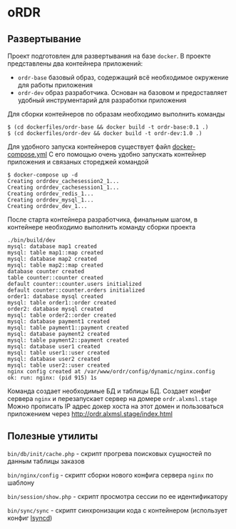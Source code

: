# oRDR

## Развертывание
 
Проект подготовлен для развертывания на базе `docker`. В проекте представлены два контейнера приложений:

- `ordr-base` базовый образ, содержащий всё необходимое окружение для работы приложения
- `ordr-dev` образ разработчика. Основан на базовом и предоставляет удобный инструментарий для разработки приложения

Для сборки контейнеров по образам необходимо выполнить команды

```
$ (cd dockerfiles/ordr-base && docker build -t ordr-base:0.1 .) 
$ (cd dockerfiles/ordr-dev && docker build -t ordr-dev:1.0 .) 
```

Для удобного запуска контейнеров существует файл [docker-compose.yml](dockerfiles/ordr-dev/docker-compose.yml) 
С его помощью очень удобно запускать контейнер приложения и связаных стореджей командой

```
$ docker-compose up -d
Creating ordrdev_cachesession2_1...
Creating ordrdev_cachesession1_1...
Creating ordrdev_redis_1...
Creating ordrdev_mysql_1...
Creating ordrdev_dev_1...
```

После старта контейнера разработчика, финальным шагом, в контейнере необходимо выполнить команду сборки проекта
 
```
./bin/build/dev
mysql: database map1 created
mysql: table map1::map created
mysql: database map2 created
mysql: table map2::map created
database counter created
table counter::counter created
default counter::counter.users initialized
default counter::counter.orders initialized
order1: database mysql created
mysql: table order1::order created
order2: database mysql created
mysql: table order2::order created
mysql: database payment1 created
mysql: table payment1::payment created
mysql: database payment2 created
mysql: table payment2::payment created
mysql: database user1 created
mysql: table user1::user created
mysql: database user2 created
mysql: table user2::user created
nginx config created at /var/www/ordr/config/dynamic/nginx.config
ok: run: nginx: (pid 915) 1s
```

Команда создает необходимые БД и таблицы БД. Создает конфиг сервера `nginx` и перезапускает сервер на домере 
 `ordr.alxmsl.stage`
Можно прописать IP адрес докер хоста на этот домен и пользоваться приложением через http://ordr.alxmsl.stage/index.html

## Полезные утилиты

`bin/db/init/cache.php` - скрипт прогрева поисковых сущностей по данным таблицы заказов

`bin/nginx/config` - скрипт сборки нового конфига сервера `nginx` по шаблону

`bin/session/show.php` - скрипт просмотра сессии по ее идентификатору

`bin/sync/sync` - скрипт синхронизации кода с контейнером (использует конфиг [lsyncd](bin/sync/lsyncd.conf)) 

